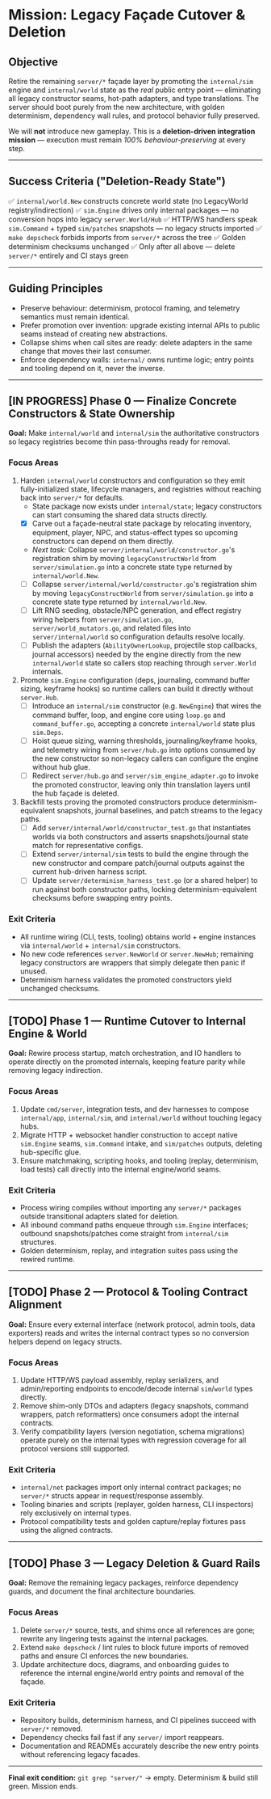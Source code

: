 # Mission: Legacy Façade Cutover & Deletion

## Objective

Retire the remaining `server/*` façade layer by promoting the `internal/sim` engine and `internal/world` state as the *real* public entry point — eliminating all legacy constructor seams, hot-path adapters, and type translations.
The server should boot purely from the new architecture, with golden determinism, dependency wall rules, and protocol behavior fully preserved.

We will **not** introduce new gameplay. This is a **deletion-driven integration mission** — execution must remain *100% behaviour-preserving* at every step.

---

## Success Criteria ("Deletion-Ready State")

✅ `internal/world.New` constructs concrete world state (no LegacyWorld registry/indirection)
✅ `sim.Engine` drives only internal packages — no conversion hops into legacy `server.World/Hub`
✅ HTTP/WS handlers speak `sim.Command` + typed `sim/patches` snapshots — no legacy structs imported
✅ `make depscheck` forbids imports from `server/*` across the tree
✅ Golden determinism checksums unchanged
✅ Only after all above — delete `server/*` entirely and CI stays green

---

## Guiding Principles

* Preserve behaviour: determinism, protocol framing, and telemetry semantics must remain identical.
* Prefer promotion over invention: upgrade existing internal APIs to public seams instead of creating new abstractions.
* Collapse shims when call sites are ready: delete adapters in the same change that moves their last consumer.
* Enforce dependency walls: `internal/` owns runtime logic; entry points and tooling depend on it, never the inverse.

---

## [IN PROGRESS] Phase 0 — Finalize Concrete Constructors & State Ownership

**Goal:** Make `internal/world` and `internal/sim` the authoritative constructors so legacy registries become thin pass-throughs ready for removal.

### Focus Areas

1. Harden `internal/world` constructors and configuration so they emit fully-initialized state, lifecycle managers, and registries without reaching back into `server/*` for defaults.
   - State package now exists under `internal/state`; legacy constructors can start consuming the shared data structs directly.
   - [x] Carve out a façade-neutral state package by relocating inventory, equipment, player, NPC, and status-effect types so upcoming constructors can depend on them directly.
   - _Next task:_ Collapse `server/internal/world/constructor.go`'s registration shim by moving `legacyConstructWorld` from `server/simulation.go` into a concrete state type returned by `internal/world.New`.
   - [ ] Collapse `server/internal/world/constructor.go`'s registration shim by moving `legacyConstructWorld` from `server/simulation.go` into a concrete state type returned by `internal/world.New`.
   - [ ] Lift RNG seeding, obstacle/NPC generation, and effect registry wiring helpers from `server/simulation.go`, `server/world_mutators.go`, and related files into `server/internal/world` so configuration defaults resolve locally.
   - [ ] Publish the adapters (`AbilityOwnerLookup`, projectile stop callbacks, journal accessors) needed by the engine directly from the new `internal/world` state so callers stop reaching through `server.World` internals.
2. Promote `sim.Engine` configuration (deps, journaling, command buffer sizing, keyframe hooks) so runtime callers can build it directly without `server.Hub`.
   - [ ] Introduce an `internal/sim` constructor (e.g. `NewEngine`) that wires the command buffer, loop, and engine core using `loop.go` and `command_buffer.go`, accepting a concrete `internal/world` state plus `sim.Deps`.
   - [ ] Hoist queue sizing, warning thresholds, journaling/keyframe hooks, and telemetry wiring from `server/hub.go` into options consumed by the new constructor so non-legacy callers can configure the engine without hub glue.
   - [ ] Redirect `server/hub.go` and `server/sim_engine_adapter.go` to invoke the promoted constructor, leaving only thin translation layers until the hub façade is deleted.
3. Backfill tests proving the promoted constructors produce determinism-equivalent snapshots, journal baselines, and patch streams to the legacy paths.
   - [ ] Add `server/internal/world/constructor_test.go` that instantiates worlds via both constructors and asserts snapshots/journal state match for representative configs.
   - [ ] Extend `server/internal/sim` tests to build the engine through the new constructor and compare patch/journal outputs against the current hub-driven harness script.
   - [ ] Update `server/determinism_harness_test.go` (or a shared helper) to run against both constructor paths, locking determinism-equivalent checksums before swapping entry points.

### Exit Criteria

* All runtime wiring (CLI, tests, tooling) obtains world + engine instances via `internal/world` + `internal/sim` constructors.
* No new code references `server.NewWorld` or `server.NewHub`; remaining legacy constructors are wrappers that simply delegate then panic if unused.
* Determinism harness validates the promoted constructors yield unchanged checksums.

---

## [TODO] Phase 1 — Runtime Cutover to Internal Engine & World

**Goal:** Rewire process startup, match orchestration, and IO handlers to operate directly on the promoted internals, keeping feature parity while removing legacy indirection.

### Focus Areas

1. Update `cmd/server`, integration tests, and dev harnesses to compose `internal/app`, `internal/sim`, and `internal/world` without touching legacy hubs.
2. Migrate HTTP + websocket handler construction to accept native `sim.Engine` seams, `sim.Command` intake, and `sim/patches` outputs, deleting hub-specific glue.
3. Ensure matchmaking, scripting hooks, and tooling (replay, determinism, load tests) call directly into the internal engine/world seams.

### Exit Criteria

* Process wiring compiles without importing any `server/*` packages outside transitional adapters slated for deletion.
* All inbound command paths enqueue through `sim.Engine` interfaces; outbound snapshots/patches come straight from `internal/sim` structures.
* Golden determinism, replay, and integration suites pass using the rewired runtime.

---

## [TODO] Phase 2 — Protocol & Tooling Contract Alignment

**Goal:** Ensure every external interface (network protocol, admin tools, data exporters) reads and writes the internal contract types so no conversion helpers depend on legacy structs.

### Focus Areas

1. Update HTTP/WS payload assembly, replay serializers, and admin/reporting endpoints to encode/decode internal `sim`/`world` types directly.
2. Remove shim-only DTOs and adapters (legacy snapshots, command wrappers, patch reformatters) once consumers adopt the internal contracts.
3. Verify compatibility layers (version negotiation, schema migrations) operate purely on the internal types with regression coverage for all protocol versions still supported.

### Exit Criteria

* `internal/net` packages import only internal contract packages; no `server/*` structs appear in request/response assembly.
* Tooling binaries and scripts (replayer, golden harness, CLI inspectors) rely exclusively on internal types.
* Protocol compatibility tests and golden capture/replay fixtures pass using the aligned contracts.

---

## [TODO] Phase 3 — Legacy Deletion & Guard Rails

**Goal:** Remove the remaining legacy packages, reinforce dependency guards, and document the final architecture boundaries.

### Focus Areas

1. Delete `server/*` source, tests, and shims once all references are gone; rewrite any lingering tests against the internal packages.
2. Extend `make depscheck` / lint rules to block future imports of removed paths and ensure CI enforces the new boundaries.
3. Update architecture docs, diagrams, and onboarding guides to reference the internal engine/world entry points and removal of the façade.

### Exit Criteria

* Repository builds, determinism harness, and CI pipelines succeed with `server/*` removed.
* Dependency checks fail fast if any `server/` import reappears.
* Documentation and READMEs accurately describe the new entry points without referencing legacy facades.

---

**Final exit condition:** `git grep "server/"` → empty. Determinism & build still green. Mission ends.
